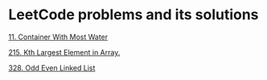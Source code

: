 # LeetCode problems and its solutions

[11. Container With Most Water](https://github.com/harinim02/leetcode/tree/main/Arrays/Medium/11.%20Container%20With%20Most%20Water)

[215. Kth Largest Element in Array.](https://github.com/harinim02/leetcode/tree/main/Arrays/Medium/215.%20Kth%20Largest%20Element%20in%20an%20Array)

[328. Odd Even Linked List](https://github.com/harinim02/leetcode/tree/main/LinkedList/Medium/328.%20Odd%20Even%20Linked%20List)
